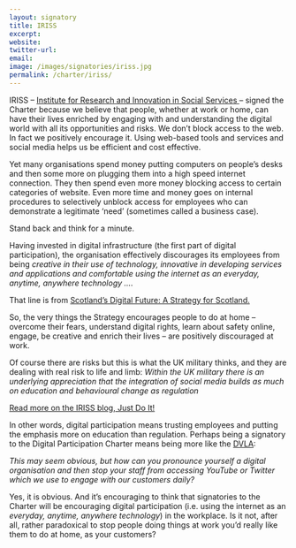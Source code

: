 ```yaml
---
layout: signatory
title: IRISS
excerpt: 
website: 
twitter-url: 
email: 
image: /images/signatories/iriss.jpg
permalink: /charter/iriss/
---
```


IRISS – <a href="http://www.iriss.org.uk"> Institute for Research and Innovation in Social Services </a> – signed the Charter because we believe that people, whether at work or home, can have their lives enriched by engaging with and understanding the digital world with all its opportunities and risks. We don’t block access to the web. In fact we positively encourage it. Using web-based tools and services and social media helps us be efficient and cost effective.

Yet many organisations spend money putting computers on people’s desks and then some more on plugging them into a high speed internet connection. They then spend even more money blocking access to certain categories of website. Even more time and money goes on internal procedures to selectively unblock access for employees who can demonstrate a legitimate ‘need’ (sometimes called a business case).

Stand back and think for a minute.

Having invested in digital infrastructure (the first part of digital participation), the organisation effectively discourages its employees from being <em>creative in their use of technology, innovative in developing services and applications and comfortable using the internet as an everyday, anytime, anywhere technology ….</em> 

That line is from <a href="http://www.scotland.gov.uk/Publications/2011/03/04162416/4">Scotland’s Digital Future: A Strategy for Scotland. </a>

So, the very things the Strategy encourages people to do at home – overcome their fears, understand digital rights, learn about safety online, engage, be creative and enrich their lives – are positively discouraged at work.

Of course there are risks but this is what the UK military thinks, and they are dealing with real risk to life and limb:
<em>Within the UK military there is an underlying appreciation that the integration of social media builds as much on education and behavioural change as regulation </em>

<a href="http://blogs.iriss.org.uk/socialmedia/2014/08/06/risk-education-and-regulation/"> Read more on the IRISS blog, Just Do It! </a>

In other words, digital participation means trusting employees and putting the emphasis more on education than regulation. Perhaps being a signatory to the Digital Participation Charter means being more like the <a href="https://dvladigital.blog.gov.uk/2014/03/10/beyond-digital-services">DVLA</a>:

<em>This may seem obvious, but how can you pronounce yourself a digital organisation and then stop your staff from accessing YouTube or Twitter which we use to engage with our customers daily? </em>


Yes, it is obvious.  And it’s encouraging to think that signatories to the Charter will be encouraging digital participation (i.e. using the internet as an <em>everyday, anytime, anywhere technology</em>) in the workplace. Is it not, after all, rather paradoxical to stop people doing things at work you’d really like them to do at home, as your customers?
